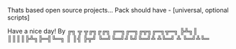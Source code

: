 Thats based open source projects... 
Pack should have - [universal, optional scripts]

Have a nice day! By 
╔╗ ╦ ╦╔╗╔╔╗ ╔═╗╔═╗╔╦╗╔═╗╦═╗
╠╩╗║ ║║║║╠╩╗╠═╣╚═╗ ║ ║╣ ╠╦╝
╚═╝╚═╝╝╚╝╚═╝╩ ╩╚═╝ ╩ ╚═╝╩╚═

